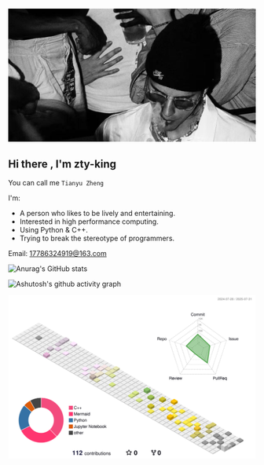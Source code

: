 ![image](./images/f5367a42a65f5828ff903bf102c25b9.jpg)

## Hi there , I'm zty-king

You can call me `Tianyu Zheng`

I'm:

- A person who likes to be lively and entertaining.
- Interested in high performance computing.
- Using Python & C++.
- Trying to break the stereotype of programmers.

Email: 17786324919@163.com



![Anurag's GitHub stats](https://github-readme-stats.vercel.app/api?username=zty-king&show_icons=true&theme=tokyonight)

![Ashutosh's github activity graph](https://github-readme-activity-graph.vercel.app/graph?username=zty-king&theme=tokyo-night)


![](profile-3d-contrib/profile-south-season-animate.svg)